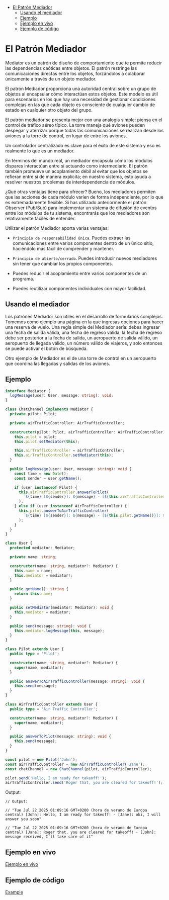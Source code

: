 - [El Patrón Mediador](#el-patr%C3%B3n-mediador)
  - [Usando el mediador](#usando-el-mediador)
  - [Ejemplo](#ejemplo)
  - [Ejemplo en vivo](#ejemplo-en-vivo)
  - [Ejemplo de código](#ejemplo-de-c%C3%B3digo)

# El Patrón Mediador

Mediator es un patrón de diseño de comportamiento que te permite reducir las dependencias caóticas entre objetos. El patrón restringe las comunicaciones directas entre los objetos, forzándolos a colaborar únicamente a través de un objeto mediador.

El patrón Mediador proporciona una autoridad central sobre un grupo de objetos al encapsular cómo interactúan estos objetos. Este modelo es útil para escenarios en los que hay una necesidad de gestionar condiciones complejas en las que cada objeto es consciente de cualquier cambio de estado en cualquier otro objeto del grupo.

El patrón mediador se presenta mejor con una analogía simple: piensa en el control de tráfico aéreo típico. La torre maneja qué aviones pueden despegar y aterrizar porque todas las comunicaciones se realizan desde los aviones a la torre de control, en lugar de entre los aviones.

Un controlador centralizado es clave para el éxito de este sistema y eso es realmente lo que es un mediador.

En términos del mundo real, un mediador encapsula cómo los módulos dispares interactúan entre sí actuando como intermediario. El patrón también promueve un acoplamiento débil al evitar que los objetos se refieran entre sí de manera explícita; en nuestro sistema, esto ayuda a resolver nuestros problemas de interdependencia de módulos.

¿Qué otras ventajas tiene para ofrecer? Bueno, los mediadores permiten que las acciones de cada módulo varíen de forma independiente, por lo que es extremadamente flexible. Si has utilizado anteriormente el patrón Observer (Pub/Sub) para implementar un sistema de difusión de eventos entre los módulos de tu sistema, encontrarás que los mediadores son relativamente fáciles de entender.

Utilizar el patrón Mediador aporta varias ventajas:

- `Principio de responsabilidad única`. Puedes extraer las comunicaciones entre varios componentes dentro de un único sitio, haciéndolo más fácil de comprender y mantener.

- `Principio de abierto/cerrado`. Puedes introducir nuevos mediadores sin tener que cambiar los propios componentes.

- Puedes reducir el acoplamiento entre varios componentes de un programa.

- Puedes reutilizar componentes individuales con mayor facilidad.

## Usando el mediador

Los patrones Mediador son útiles en el desarrollo de formularios complejos. Tomemos como ejemplo una página en la que ingresas opciones para hacer una reserva de vuelo. Una regla simple del Mediador sería: debes ingresar una fecha de salida válida, una fecha de regreso válida, la fecha de regreso debe ser posterior a la fecha de salida, un aeropuerto de salida válido, un aeropuerto de llegada válido, un número válido de viajeros, y solo entonces se puede activar el botón de búsqueda.

Otro ejemplo de Mediador es el de una torre de control en un aeropuerto que coordina las llegadas y salidas de los aviones.

## Ejemplo

```typescript
interface Mediator {
  logMessage(user: User, message: string): void;
}

class ChatChannel implements Mediator {
  private pilot: Pilot;

  private airTrafficController: AirTrafficController;

  constructor(pilot: Pilot, airTrafficController: AirTrafficController) {
    this.pilot = pilot;
    this.pilot.setMediator(this);

    this.airTrafficController = airTrafficController;
    this.airTrafficController.setMediator(this);
  }

  public logMessage(user: User, message: string): void {
    const time = new Date();
    const sender = user.getName();

    if (user instanceof Pilot) {
      this.airTrafficController.answerToPilot(
        `${time} [${sender}]: ${message} - [${this.airTrafficController.getName()}]: oki, I will answer you soon`
      );
    } else if (user instanceof AirTrafficController) {
      this.pilot.answerToAirTrafficController(
        `${time} [${sender}]: ${message} - [${this.pilot.getName()}]: message received, I'll take care of it`
      );
    }
  }
}

class User {
  protected mediator: Mediator;

  private name: string;

  constructor(name: string, mediator?: Mediator) {
    this.name = name;
    this.mediator = mediator!;
  }

  public getName(): string {
    return this.name;
  }

  public setMediator(mediator: Mediator): void {
    this.mediator = mediator;
  }

  public send(message: string): void {
    this.mediator.logMessage(this, message);
  }
}

class Pilot extends User {
  public type = 'Pilot';

  constructor(name: string, mediator?: Mediator) {
    super(name, mediator);
  }

  public answerToAirTrafficController(message: string): void {
    this.send(message);
  }
}

class AirTrafficController extends User {
  public type = 'Air Traffic Controller';

  constructor(name: string, mediator?: Mediator) {
    super(name, mediator);
  }

  public answerToPilot(message: string): void {
    this.send(message);
  }
}

const pilot = new Pilot('John');
const airTrafficController = new AirTrafficController('Jane');
const chatChannel = new ChatChannel(pilot, airTrafficController);

pilot.send('Hello, I am ready for takeoff!');
airTrafficController.send('Roger that, you are cleared for takeoff!');
```

Output:

```text
// Output:

// "Tue Jul 22 2025 01:09:16 GMT+0200 (hora de verano de Europa central) [John]: Hello, I am ready for takeoff! - [Jane]: oki, I will answer you soon"

// "Tue Jul 22 2025 01:09:16 GMT+0200 (hora de verano de Europa central) [Jane]: Roger that, you are cleared for takeoff! - [John]: message received, I'll take care of it"
```

## Ejemplo en vivo

[Ejemplo en vivo](https://www.typescriptlang.org/play/?#code/PQKhCgAIUgVALAppAsogJgSwIYBcD2ATpJgHa6KEBm2AxsuorQDbaGIDOk2kAtornj50kAK4cMkAEYBPSLXy8ADvlKJyXApFL5cmKnMGIoMfljxFuU-KNyQAbm0w2uie+twcAdHCSoMOATEvNhy7HR2WkYSkG4eXNik6CaQStgcmn6IAB5Mts6kkFq6SMQKyqrxXibA4GQU1HTIaOZBkADeUJDM+ADmaBnYvYgAFOKUAFyQAKoShAA0fJwcQ4hTHLiEZL0AlFP2+JjoANzgAL7g4KAQ0JAAwqq07BT+rURcmMrMiPzk8vj4JSUPCYdzSRDwbD2ZzEWT-IhYUgg0i9SASdyEbDMFLlFRqDTVaC1FjpLh3SG4cmJNTMEhfH7xV6BSydSCpLaOF5KTA9XBTAAKPN0py6Sg5eGQ2EwhFgmKoVEwtAe5EI+GY30IUwAgtLZdh5YrlZs1RqRWyFKQNoRRLQgiNubyBULcIspTK5QqlapjerJpAde79Z6jarfYQdh0umzBJhvA7dJAALypZ2nNnR+Cxrzx3BeCS4FrMwgjGMcHZm9OlrxuvUGr0qk2UJPcXUew3e0OmqNFTPeGtt+s+jV5gSFizF0vlroXUWiKTMRXdPoDFbDMZzKazSiLfiDYbrTbbPYOQ4iVnpi0bIqfZDJtQAd0gABEJSMp+n-pa7BIkk3k+NCC8YZcAAOWwfg3wrNl9EgdcmzIDZEnofAqEgQVeQjc8Pyrfsg3bBswy8TYmmVDEVj0VQRh-RgFiWPdEEWPR+HfdMzliZgYhguDiAQ3AkMQFD-VbPDB07ShMO7DMsxzIjMXoUjKHIgoqPUGid2WVZGJvFi2QuXTzkua4UgQZAtzKVgMnZfBoUYTJkCkdJFyoURSFtAosUwXA5EEjYiG2bgljeQgAHIOBSXj+JIS0jmQADIHwKQACsmE8QkQGJCyuDMyM2TFXQUskMwiymMcggrMVQQlbRwLWNFDxRCtL02G07SRfgDy2FF1KCgB+EqAnHCTsN7Lw2tvar+DTSsRqK8dm1moIAEIppnXK5wXWhIGAsCIOPK1-KwyBnlEQhCirMaVsuNb50XfNSqIEYFqIfqguPA4jhy6asye4hkx+y7ZxuzbqMejT9zqzrdn2U9Pqk7wfq8Hp+jB0ZS3U+iWIuGcSUs9CExyCgkiyuZPqUdbFy8oFm2CvHcGCxrVCtFqHrGjrtm6os+qZQbYbRUQgWLMaOcGgHro2oo5MQBTCCUyjqL9fauro1dasV3otPa58qremHDsvNVEERvoRgAAwAEnaJjEDYgBtC35cIM4AF0pgt3cVbYgBaSA7ctkbtpqt9namd3ViOphEFBDBFgASWC9UimwABrZBaDYZBBM8k3MYM8Aca4ANa2DDtG2IAnVOJptzzJoGihkKnk2CgM4AHe4S7Demrs-JnbRZmq2aVn6ufu8NeY4fnKBGIXAqLHPAfF4j5NUMiQTl1SFfq9XldWAet6tqYXxeHWPr1xmDaN3pTYtq3bft9fHZdyA3ZRr2fev-2BB20YdmD+Kk8wWOkB7w8lpIkDg94mwyBsGiAEpBs6XWxozOwOZmwPjQs6EYwUABS+B4CkGClOJqLZAx1hDKXVBiBHyFwHGQsMmCsGJEQAQkURDaAUipKQGkFDHxUkpJCThiBmD2mdK6YSpD24ainOAGSINgoAAlBE9EAeBcO2B0ByCoJYPiKcUJUEWsw8AuFxEEWHLIgASn0Jsgg8CLCgaIbg7B5DfHTiITRxBtECXlPoqcQA)

## Ejemplo de código

[Example](./mediator.ts)